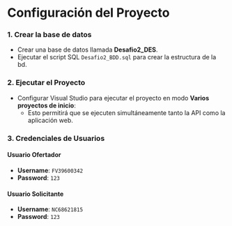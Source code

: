 # Configuración del Proyecto

### 1. Crear la base de datos
- Crear una base de datos llamada **Desafio2_DES**.
- Ejecutar el script SQL `Desafio2_BDD.sql` para crear la estructura de la bd.

### 2. Ejecutar el Proyecto
- Configurar Visual Studio para ejecutar el proyecto en modo **Varios proyectos de inicio**:
  - Esto permitirá que se ejecuten simultáneamente tanto la API como la aplicación web.

### 3. Credenciales de Usuarios

#### Usuario Ofertador
- **Username**: `FV39600342`
- **Password**: `123`

#### Usuario Solicitante
- **Username**: `NC68621815`
- **Password**: `123`
